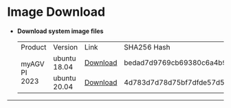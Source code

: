 # Image Download

- **Download system image files**
    
    <table>
    <tr>
        <td>Product</td>
        <td>Version</td>
        <td>Link</td>
        <td>SHA256 Hash</td>
    </tr>
    <tr>
        <td rowspan='2'>myAGV PI 2023</td>
        <td>ubuntu 18.04</td>
        <td><a href="https://download-elephantrobotics.oss-cn-shenzhen.aliyuncs.com/Product_software/iMage-ISO/myAGV/myAGV_ubuntu18.04_20221028-shrink.zip">Download</a></td>
        <td>bedad7d9769cb69380c6a4b9742ba7aefc21db41ab239172b7a5a7b632453baa</td>
    </tr>
    <tr>
        <td>ubuntu 20.04</td>
        <td><a href="https://download-elephantrobotics.oss-cn-shenzhen.aliyuncs.com/Product_software/iMage-ISO/myAGV/myAGV2023_ubuntu_V20240103_20.04Pi_aarch64_shrunk.img.gz">Download</a></td>
        <td>4d783d7d78d75bf7dfde57d5a92899c910529f8f498a4a7358542578370af96b</td>
    </tr>

    </table>

---
